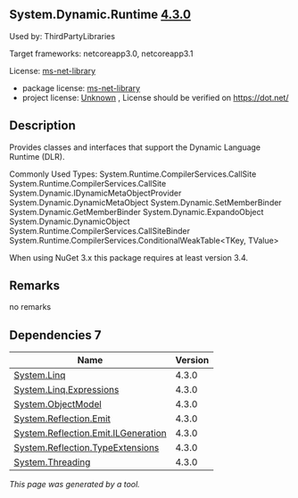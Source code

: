 System.Dynamic.Runtime [4.3.0](https://www.nuget.org/packages/System.Dynamic.Runtime/4.3.0)
--------------------

Used by: ThirdPartyLibraries

Target frameworks: netcoreapp3.0, netcoreapp3.1

License: [ms-net-library](../../../../licenses/ms-net-library) 

- package license: [ms-net-library](http://go.microsoft.com/fwlink/?LinkId=329770) 
- project license: [Unknown](https://dot.net/) , License should be verified on https://dot.net/

Description
-----------
Provides classes and interfaces that support the Dynamic Language Runtime (DLR).

Commonly Used Types:
System.Runtime.CompilerServices.CallSite
System.Runtime.CompilerServices.CallSite<T>
System.Dynamic.IDynamicMetaObjectProvider
System.Dynamic.DynamicMetaObject
System.Dynamic.SetMemberBinder
System.Dynamic.GetMemberBinder
System.Dynamic.ExpandoObject
System.Dynamic.DynamicObject
System.Runtime.CompilerServices.CallSiteBinder
System.Runtime.CompilerServices.ConditionalWeakTable<TKey, TValue>
 
When using NuGet 3.x this package requires at least version 3.4.

Remarks
-----------
no remarks


Dependencies 7
-----------

|Name|Version|
|----------|:----|
|[System.Linq](../../../../packages/nuget.org/system.linq/4.3.0)|4.3.0|
|[System.Linq.Expressions](../../../../packages/nuget.org/system.linq.expressions/4.3.0)|4.3.0|
|[System.ObjectModel](../../../../packages/nuget.org/system.objectmodel/4.3.0)|4.3.0|
|[System.Reflection.Emit](../../../../packages/nuget.org/system.reflection.emit/4.3.0)|4.3.0|
|[System.Reflection.Emit.ILGeneration](../../../../packages/nuget.org/system.reflection.emit.ilgeneration/4.3.0)|4.3.0|
|[System.Reflection.TypeExtensions](../../../../packages/nuget.org/system.reflection.typeextensions/4.3.0)|4.3.0|
|[System.Threading](../../../../packages/nuget.org/system.threading/4.3.0)|4.3.0|

*This page was generated by a tool.*